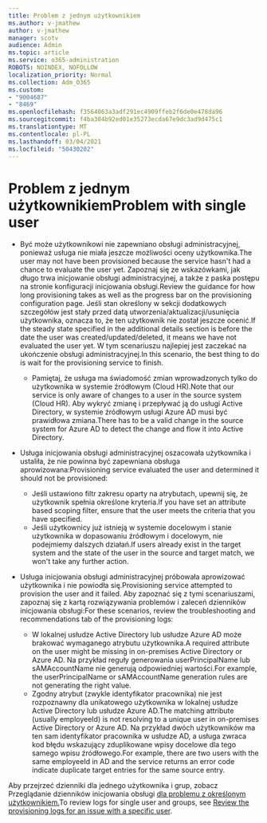 ```yaml
---
title: Problem z jednym użytkownikiem
ms.author: v-jmathew
author: v-jmathew
manager: scotv
audience: Admin
ms.topic: article
ms.service: o365-administration
ROBOTS: NOINDEX, NOFOLLOW
localization_priority: Normal
ms.collection: Adm_O365
ms.custom:
- "9004687"
- "8469"
ms.openlocfilehash: f3564063a3adf291ec4909ffeb2f6de0e478da96
ms.sourcegitcommit: f4ba304b92ed01e35273ecda67e9dc3ad9d475c1
ms.translationtype: MT
ms.contentlocale: pl-PL
ms.lasthandoff: 03/04/2021
ms.locfileid: "50430202"
---
```

# <a name="problem-with-single-user"></a><span data-ttu-id="04c91-102">Problem z jednym użytkownikiem</span><span class="sxs-lookup"><span data-stu-id="04c91-102">Problem with single user</span></span>

- <span data-ttu-id="04c91-103">Być może użytkownikowi nie zapewniano obsługi administracyjnej, ponieważ usługa nie miała jeszcze możliwości oceny użytkownika.</span><span class="sxs-lookup"><span data-stu-id="04c91-103">The user may not have been provisioned because the service hasn't had a chance to evaluate the user yet.</span></span> <span data-ttu-id="04c91-104">Zapoznaj się ze wskazówkami, jak długo trwa inicjowanie obsługi administracyjnej, a także z paska postępu na stronie konfiguracji inicjowania obsługi.</span><span class="sxs-lookup"><span data-stu-id="04c91-104">Review the guidance for how long provisioning takes as well as the progress bar on the provisioning configuration page.</span></span> <span data-ttu-id="04c91-105">Jeśli stan określony w sekcji dodatkowych szczegółów jest stały przed datą utworzenia/aktualizacji/usunięcia użytkownika, oznacza to, że ten użytkownik nie został jeszcze ocenić.</span><span class="sxs-lookup"><span data-stu-id="04c91-105">If the steady state specified in the additional details section is before the date the user was created/updated/deleted, it means we have not evaluated the user yet.</span></span> <span data-ttu-id="04c91-106">W tym scenariuszu najlepiej jest zaczekać na ukończenie obsługi administracyjnej.</span><span class="sxs-lookup"><span data-stu-id="04c91-106">In this scenario, the best thing to do is wait for the provisioning service to finish.</span></span>

  - <span data-ttu-id="04c91-107">Pamiętaj, że usługa ma świadomość zmian wprowadzonych tylko do użytkownika w systemie źródłowym (Cloud HR).</span><span class="sxs-lookup"><span data-stu-id="04c91-107">Note that our service is only aware of changes to a user in the source system (Cloud HR).</span></span> <span data-ttu-id="04c91-108">Aby wykryć zmianę i przepływać ją do usługi Active Directory, w systemie źródłowym usługi Azure AD musi być prawidłowa zmiana.</span><span class="sxs-lookup"><span data-stu-id="04c91-108">There has to be a valid change in the source system for Azure AD to detect the change and flow it into Active Directory.</span></span>
- <span data-ttu-id="04c91-109">Usługa inicjowania obsługi administracyjnej oszacowała użytkownika i ustaliła, że nie powinna być zapewniana obsługa aprowizowana:</span><span class="sxs-lookup"><span data-stu-id="04c91-109">Provisioning service evaluated the user and determined it should not be provisioned:</span></span>
  - <span data-ttu-id="04c91-110">Jeśli ustawiono filtr zakresu oparty na atrybutach, upewnij się, że użytkownik spełnia określone kryteria.</span><span class="sxs-lookup"><span data-stu-id="04c91-110">If you have set an attribute based scoping filter, ensure that the user meets the criteria that you have specified.</span></span>
  - <span data-ttu-id="04c91-111">Jeśli użytkownicy już istnieją w systemie docelowym i stanie użytkownika w dopasowaniu źródłowym i docelowym, nie podejmiemy dalszych działań.</span><span class="sxs-lookup"><span data-stu-id="04c91-111">If users already exist in the target system and the state of the user in the source and target match, we won't take any further action.</span></span>
- <span data-ttu-id="04c91-112">Usługa inicjowania obsługi administracyjnej próbowała aprowizować użytkownika i nie powiodła się.</span><span class="sxs-lookup"><span data-stu-id="04c91-112">Provisioning service attempted to provision the user and it failed.</span></span> <span data-ttu-id="04c91-113">Aby zapoznać się z tymi scenariuszami, zapoznaj się z kartą rozwiązywania problemów i zaleceń dzienników inicjowania obsługi:</span><span class="sxs-lookup"><span data-stu-id="04c91-113">For these scenarios, review the troubleshooting and recommendations tab of the provisioning logs:</span></span>
  - <span data-ttu-id="04c91-114">W lokalnej usłudze Active Directory lub usłudze Azure AD może brakować wymaganego atrybutu użytkownika.</span><span class="sxs-lookup"><span data-stu-id="04c91-114">A required attribute on the user might be missing in on-premises Active Directory or Azure AD.</span></span> <span data-ttu-id="04c91-115">Na przykład reguły generowania userPrincipalName lub sAMAccountName nie generują odpowiedniej wartości.</span><span class="sxs-lookup"><span data-stu-id="04c91-115">For example, the userPrincipalName or sAMAccountName generation rules are not generating the right value.</span></span>
  - <span data-ttu-id="04c91-116">Zgodny atrybut (zwykle identyfikator pracownika) nie jest rozpoznawny dla unikatowego użytkownika w lokalnej usłudze Active Directory lub usłudze Azure AD.</span><span class="sxs-lookup"><span data-stu-id="04c91-116">The matching attribute (usually employeeId) is not resolving to a unique user in on-premises Active Directory or Azure AD.</span></span> <span data-ttu-id="04c91-117">Na przykład dwóch użytkowników ma ten sam identyfikator pracownika w usłudze AD, a usługa zwraca kod błędu wskazujący zduplikowane wpisy docelowe dla tego samego wpisu źródłowego.</span><span class="sxs-lookup"><span data-stu-id="04c91-117">For example, there are two users with the same employeeId in AD and the service returns an error code indicate duplicate target entries for the same source entry.</span></span>

<span data-ttu-id="04c91-118">Aby przejrzeć dzienniki dla jednego użytkownika i grup, zobacz Przeglądanie dzienników inicjowania obsługi [dla problemu z określonym użytkownikiem.](https://docs.microsoft.com/azure/active-directory/reports-monitoring/concept-provisioning-logs)</span><span class="sxs-lookup"><span data-stu-id="04c91-118">To review logs for single user and groups, see [Review the provisioning logs for an issue with a specific user](https://docs.microsoft.com/azure/active-directory/reports-monitoring/concept-provisioning-logs).</span></span>
